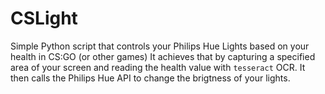 # CSLight

Simple Python script that controls your Philips Hue Lights based on your health in CS:GO (or other games)
It achieves that by capturing a specified area of your screen and reading the health value with `tesseract` OCR. It then calls the Philips Hue API to change the brigtness of your lights.
